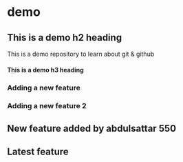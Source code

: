 # demo

## This is a demo h2 heading
This is a demo repository to learn about git &amp; github

#### This is a demo h3 heading



### Adding a new feature

### Adding a new feature 2

## New feature added by abdulsattar 550

## Latest feature
